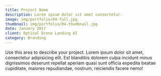 ```yaml
---
title: Project Name
description: Lorem ipsum dolor sit amet consectetur.
image: img/portfolio/04-full.jpg
thumbnail: img/portfolio/04-thumbnail.jpg
date: January 2017
client: Optical Drone Landing AI
category: Branding
---
```

Use this area to describe your project. Lorem ipsum dolor sit amet, consectetur adipisicing elit. Est blanditiis dolorem culpa incidunt minus dignissimos deserunt repellat aperiam quasi sunt officia expedita beatae cupiditate, maiores repudiandae, nostrum, reiciendis facere nemo!
